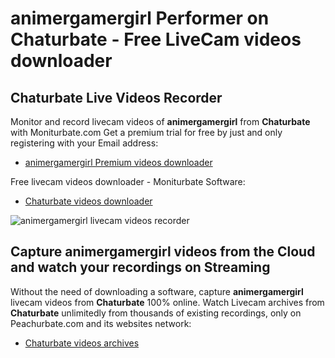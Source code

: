 # animergamergirl Performer on Chaturbate - Free LiveCam videos downloader

## Chaturbate Live Videos Recorder

Monitor and record livecam videos of **animergamergirl** from **Chaturbate** with Moniturbate.com
Get a premium trial for free by just and only registering with your Email address:
* [animergamergirl Premium videos downloader](https://moniturbate.com/request-demo-licence-key.html)

Free livecam videos downloader - Moniturbate Software:
* [Chaturbate videos downloader](https://moniturbate.com/moniturbate-download-software.html)

![animergamergirl livecam videos recorder](https://peachurnet.com/templates/moniturbate-software.png)


## Capture animergamergirl videos from the Cloud and watch your recordings on Streaming

Without the need of downloading a software, capture **animergamergirl** livecam videos from **Chaturbate** 100% online.
Watch Livecam archives from **Chaturbate** unlimitedly from thousands of existing recordings, only on Peachurbate.com and its websites network:
* [Chaturbate videos archives](https://peachurnet.com/)